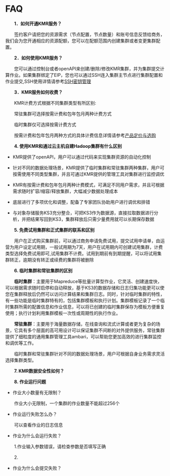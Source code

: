 # FAQ

　　**1．如何开通KMR服务？**
  
　　签约客户请把您的资源需求（节点配置，节点数量）和账号信息反馈给商务，我们会为您开通相应的资源配额，您可以在配额范围内创建集群或者变更集群配置。
  
　　**2．如何使用KMR服务？**
  
　　您可以通过控制台或者openAPI来创建/删除/修改KMR集群，并为集群提交计算作业。如果集群绑定了EIP，您也可以通过SSH连入集群主节点进行集群配置和作业提交,SSH使用详情请参考[SSH密钥管理](mi_yao_guan_li_zhi_nan.md)
  
　　**3．KMR服务如何收费？**
  
　　KMR计费方式根据不同集群类型有所区别:
  
　　常驻集群可选择按需计费和包年包月两种计费方式
  
　　临时集群仅可选择按需计费方式
  
　　按需计费和包年包月两种方式的具体计费信息详情请参考[产品定价与选购](chan_pin_ding_jia_yu_xuan_gou.md)
 
  
  
　　**4. 使用KMR和通过云主机自建Hadoop集群有什么区别**
  
* KMR提供了openAPI，用户可以通过代码来实现集群资源的自动化控制

* 针对不同的数据处理场景，KMR提供了临时集群和常驻集群两种集群，用户可按需使用不同类型集群，并且可通过KMR提供的管理工具对集群进行监控调优

* KMR有按需计费和包年包月两种计费模式，可满足不同用户需求，并且可根据需求随时扩容/缩容/释放集群，大幅减少数据处理成本

* 底层进行了多项优化和调整，配备了专家团队协助用户进行调优和排错

* 与对象存储服务KS3充分整合，可把KS3作为数据源，直接拉取数据进行分析，并把结果写回到KS3，集群释放后只需少量费用就可以长期保存数据

　　**5. 免费试用集群和正式集群的联系和区别**
  
　　用户在正式购买集群前，可以通过商务申请免费试用，提交试用申请单，由运营为用户设定试用期，一般试用期为7天，用户在试用期内可创建试用集群，计费类型选择免费试用即可,试用集群不计费。试用到期前有到期提醒，可以将试用集群转正，逾期没有转正或续费的集群将被删除
  
　　**6. 临时集群和常驻集群的区别**
  
　　**临时集群**：主要用于Mapreduce等批量计算型作业，它灵活、创建速度快，可以根据需求随时启停和自动释放，基于KS3的数据存储和日志归集功能更可以使您在集群释放后仍然可以访问计算结果和集群日志。同时，针对临时集群的特性，有一些功能是临时集群特有的，包括集群模板和执行计划。集群模板记录了一个临时集群所需的配置信息和作业信息，可以将已创建的临时集群保存为模板方便重复使用；执行计划利用集群模板一次性或周期性的执行作业。
  
　　**常驻集群**：主要用于海量数据存储，在线查询和流式计算或者更为复杂的场景，它具有多个层面的高可用设计可以保证集群不间断的对外提供服务，常驻集群提供了细粒度的通用集群管理工具ambari，可以帮助您更加高效的进行集群监控和调优等工作。
  
　　临时集群和常驻集群针对不同的数据处理场景，用户可根据自身业务需求灵活选择集群类型。
  
　　**7. KMR数据安全性如何？**
  
  
  
　　**8. 作业运行问题**
  
* 作业大小数量有无限制？

　　作业大小无限制，一个集群的作业数量不能超过256个

* 作业运行失败怎么办？

　　可以查看作业的日志信息
    
* 作业为什么会运行失败？

　　1.作业输入参数错误，请检查参数是否填写正确

　　2.
     
* 作业为什么会提交失败？
  
  
  
  
  
  